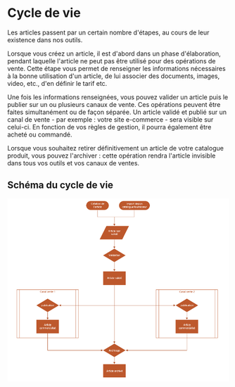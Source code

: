# Cycle de vie


<p>Les articles passent par un certain nombre d'&eacute;tapes, au cours de leur existence dans nos outils.</p>
<p>Lorsque vous cr&eacute;ez un article, il est d'abord dans un phase d'&eacute;laboration, pendant laquelle l'article ne peut pas &ecirc;tre utilis&eacute; pour des op&eacute;rations de vente. Cette &eacute;tape vous permet de renseigner les informations n&eacute;cessaires &agrave; la bonne utilisation d'un article, de lui associer des documents, images, video, etc., d'en d&eacute;finir le tarif etc.</p>
<p>Une fois les informations renseign&eacute;es, vous pouvez valider un article puis le publier sur un ou plusieurs canaux de vente. Ces op&eacute;rations peuvent &ecirc;tre faites simultan&eacute;ment ou de fa&ccedil;on s&eacute;par&eacute;e. Un article valid&eacute; et publi&eacute; sur un canal de vente - par exemple : votre site e-commerce - sera visible sur celui-ci. En fonction de vos r&egrave;gles de gestion, il pourra &eacute;galement &ecirc;tre achet&eacute; ou command&eacute;.</p>
<p>Lorsque vous souhaitez retirer d&eacute;finitivement un article de votre catalogue produit, vous pouvez l'archiver : cette op&eacute;ration rendra l'article invisible dans tous vos outils et vos canaux de ventes.</p>
<h2>Sch&eacute;ma du cycle de vie</h2>


![cycle-progressionsetatarticles](images/cycle-progressionsetatarticles.png)

